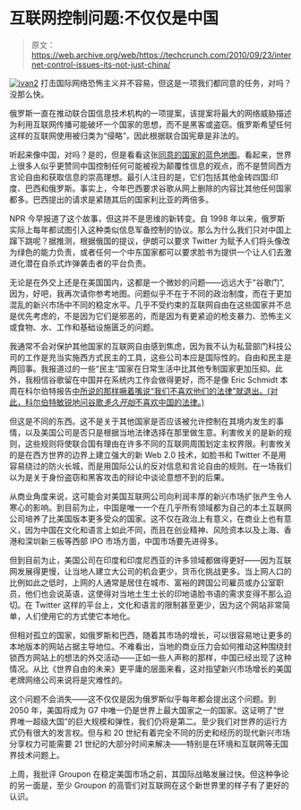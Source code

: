 # 互联网控制问题:不仅仅是中国

> 原文：<https://web.archive.org/web/https://techcrunch.com/2010/09/23/internet-control-issues-its-not-just-china/>

[![](img/20338f4fa78b71c28eab749fdee06db7.png "ivan2")](https://web.archive.org/web/20221007010723/https://beta.techcrunch.com/wp-content/uploads/2010/09/ivan2.jpg) 打击国际网络恐怖主义并不容易，但这是一项我们都同意的任务，对吗？没那么快。

俄罗斯一直在推动联合国信息技术机构的一项提案，该提案将最大的网络威胁描述为利用互联网传播可能破坏一个国家的思想，而不是黑客或盗窃。俄罗斯希望任何这样的互联网使用被归类为“侵略”，因此根据联合国宪章是非法的。

听起来像中国，对吗？是的，但是看看这张[同意的国家的蓝色地图](https://web.archive.org/web/20221007010723/http://www.npr.org/templates/story/story.php?storyId=130052701)。看起来，世界上很多人似乎更赞同中国控制任何可能被视为颠覆性信息的观点，而不是赞同西方言论自由和获取信息的崇高理想。最引人注目的是，它们包括其他金砖四国:印度、巴西和俄罗斯。事实上，今年巴西要求谷歌从网上删除的内容比其他任何国家都多。巴西提出的请求是紧随其后的国家利比亚的两倍多。

NPR 今早报道了这个故事，但这并不是思维的新转变。自 1998 年以来，俄罗斯实际上每年都试图引入这种类似信息军备控制的协议。那么为什么我们只对中国上蹿下跳呢？据推测，根据俄国的提议，伊朗可以要求 Twitter 为赋予人们将头像改为绿色的能力负责，或者任何一个中东国家都可以要求脸书为提供一个让人们去激进化潜在自杀式炸弹袭击者的平台负责。

无论是在外交上还是在美国国内，这都是一个微妙的问题——远远大于“谷歌门”,因为，好吧，我再次请你参考地图。问题似乎不在于不同的政治制度，而在于更加混乱的新兴市场中不同的稳定水平。几乎不受约束的互联网自由在这些国家并不总是优先考虑的，不是因为它们是邪恶的，而是因为有更紧迫的枪支暴力、恐怖主义或食物、水、工作和基础设施匮乏的问题。

我通常不会对保护其他国家的互联网自由感到焦虑，因为我不认为私营部门科技公司的工作是充当实施西方式民主的工具，这些公司本应是国际性的。自由和民主是两回事。我报道过的一些“民主”国家在日常生活中比其他专制国家更加压抑。此外，我相信谷歌留在中国并在系统内工作会做得更好，而不是像 Eric Schmidt 本周在科尔伯特报告[中所说的那样噘着嘴说“我们不喜欢他们的法律”就退出。(对此，科尔伯特敏锐地问谷歌*多久开始*不喜欢中国的法律。)](https://web.archive.org/web/20221007010723/http://www.colbertnation.com/the-colbert-report-videos/359744/september-21-2010/eric-schmidt)

但这是不同的东西。这不是关于其他国家是否应该被允许控制在其境内发生的事情，以及美国公司是否只是根据当地法律选择在那里做生意。利害攸关的是新的规则，这些规则将使联合国有理由在许多不同的互联网周围划定主权界限。利害攸关的是在西方世界的边界上建立强大的新 Web 2.0 技术，如脸书和 Twitter 不是用容易绕过的防火长城，而是用国际公认的反对信息和言论自由的规则。在一场我们以为是关于身份盗窃和黑客攻击的辩论中谈论意想不到的后果。

从商业角度来说，这可能会对美国互联网公司向利润丰厚的新兴市场扩张产生令人寒心的影响。到目前为止，中国是唯一一个在几乎所有领域都为自己的本土互联网公司培养了比美国版本更多受众的国家。这不仅在政治上有意义，在商业上也有意义，因为中国在文化和语言上如此不同，而且在创业精神、风险资本以及上海、香港和深圳新三板等西部 IPO 市场方面，中国市场要先进得多。

但到目前为止，美国公司在印度和印度尼西亚的许多领域都做得更好——因为互联网发展得更慢，让当地人建立大公司的机会更少，货币化挑战更多。当上网人口的比例如此之低时，上网的人通常是居住在城市、富裕的跨国公司雇员或办公室职员，他们也会说英语，这使得对当地土生土长的印地语脸书语的需求变得不那么迫切。在 Twitter 这样的平台上，文化和语言的限制甚至更少，因为这个网站非常简单，人们使用它的方式使它本地化。

但相对孤立的国家，如俄罗斯和巴西，随着其市场的增长，可以很容易地让更多的本地版本的网站占据主导地位。不难看出，当地的商业压力会如何推动这种围绕封锁西方网站上的想法的外交活动——正如一些人声称的那样，中国已经出现了这种情况。从比《世界自由的未来》更平庸的层面来看，这对指望新兴市场增长的美国老牌网络公司来说将是灾难性的。

这个问题不会消失——这不仅仅是因为俄罗斯似乎每年都会提出这个问题。到 2050 年，美国将成为 G7 中唯一仍是世界上最大国家之一的国家。这证明了“世界唯一超级大国”的巨大规模和弹性，我们仍将是第二。至少我们对世界的运行方式仍有很大的发言权。但与和 20 世纪有着完全不同的历史和经历的现代新兴市场分享权力可能需要 21 世纪的大部分时间来解决——特别是在环境和互联网等无国界技术问题上。

上周，我批评 Groupon 在稳定美国市场之前，其国际战略发展过快。但这种争论的另一面是，至少 Groupon 的高管们对互联网在这个新世界里的样子有了更好的认识。